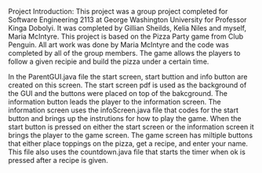 Project Introduction: This project was a group project completed for Software Engineering 2113 at George Washington University for Professor Kinga Dobolyi. It was completed by Gillian Sheilds, Kelia Niles and myself, Maria McIntyre. This project is based on the Pizza Party game from Club Penguin. All art work was done by Maria McIntyre and the code was completed by all of the group members. The game allows the players to follow a given recipie and build the pizza under a certain time. 

 In the ParentGUI.java file the start screen, start buttion and info button are created on this screen. The start screen pdf is used as the background of the GUI and the buttons were placed on top of the bakcground. The information button leads the player to the information screen. The information screen uses the infoScreen.java file that codes for the start button and brings up the instrutions for how to play the game. When the start button is pressed on either the start screen or the information screen it brings the player to the game screen. The game screen has miltiple buttons that either place toppings on the pizza, get a recipe, and enter your name. This file also uses the countdown.java file that starts the timer when ok is pressed after a recipe is given. 


